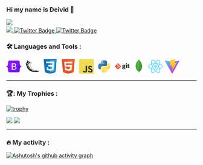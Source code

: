 ### Hi my name is Deivid 👋

<div id="header" align="">
  <img src="https://media.giphy.com/media/yALcFbrKshfoY/giphy.gif" width="315" heigt="600"/>
</div>

<div id="badges">
  <a href="https://www.linkedin.com/in/deivid-edwuar-bautista-ocampo-20150328a/">
    <img src="https://img.shields.io/badge/LinkedIn-0077B5?style=for-the-badge&logo=linkedin&logoColor=white"/>
  </a>
  <a href="https://codepen.io/Deivib-BauTista">
    <img src="https://img.shields.io/badge/Codepen-black?style=for-the-badge&logo=codepen&logoColor=white" alt="Twitter Badge"/>
  </a>
  <a href="mailto:debautistaocampo@gmail.com">
    <img src="https://img.shields.io/badge/Gmail-red?style=for-the-badge&logo=gmail&logoColor=white" alt="Twitter Badge"/>
  </a>
</div>

### :hammer_and_wrench: Languages and Tools :
<div>
  <img src="https://github.com/devicons/devicon/blob/master/icons/bootstrap/bootstrap-original.svg" title="BOOTSTRAP" alt="Bootstrap" width="40" height="40"/>&nbsp;
  <img src="https://github.com/devicons/devicon/blob/master/icons/flask/flask-original.svg" title="FLASK" alt="Flask" width="40" height="40"/>&nbsp;
  <img src="https://github.com/devicons/devicon/blob/master/icons/css3/css3-original.svg"  title="CSS3" alt="CSS" width="40" height="40"/>&nbsp;
  <img src="https://github.com/devicons/devicon/blob/master/icons/html5/html5-original.svg" title="HTML5" alt="HTML" width="40" height="40"/>&nbsp;
  <img src="https://github.com/devicons/devicon/blob/master/icons/javascript/javascript-original.svg" title="JavaScript" alt="JavaScript" width="40" height="40"/>&nbsp;
  <img src="https://github.com/devicons/devicon/blob/master/icons/python/python-original.svg" title="PYTHON" alt="Python" width="40" height="40"/>&nbsp;
  <img src="https://github.com/devicons/devicon/blob/master/icons/git/git-original-wordmark.svg" title="Git" **alt="Git" width="40" height="40"/>
  <img src="https://github.com/devicons/devicon/blob/master/icons/mongodb/mongodb-original.svg"  title="MongoDB" **alt="MongoDB" width="40" height="40"/>
  <img src="https://github.com/devicons/devicon/blob/master/icons/react/react-original.svg" tittle= "React" **alt= "React" Width="40" height="40" />
  <img src="https://github.com/devicons/devicon/blob/master/icons/vitejs/vitejs-original.svg" tittle= "Vite" **alt= "Vite" Width="40" height="40" />

  <!--
  <img src="https://github.com/devicons/devicon/blob/master/icons/php/php-original.svg" title="PHP" alt="PHP" width="40" height="40"/>&nbsp;
  <img src="https://github.com/devicons/devicon/blob/master/icons/cplusplus/cplusplus-original.svg" title="C++" alt="C++" width="40" height="40"/>&nbsp;
  <img src="https://github.com/devicons/devicon/blob/master/icons/visualstudio/visualstudio-plain.svg" title="VISUALSTUDIO" alt="visualstudio" width="40" height="40"/>&nbsp;
  -->
  
</div>

---

### 🏆: My Trophies :

[![trophy](https://github-profile-trophy.vercel.app/?username=deividbautista&theme=tokyonight&title=Stars,Followers,Commit,PullRequest,Repositories,MultiLanguage)](https://github.com/ryo-ma/github-profile-trophy)

<a href="https://git.io/streak-stats"><img src="http://github-readme-streak-stats.herokuapp.com?user=deividbautista&theme=tokyonight&background=" height="192px"/></a>
<a href="https://github.com/anuraghazra/github-readme-stats"><img src="https://github-readme-stats.vercel.app/api/top-langs/?username=deividbautista&theme=tokyonight"
height="192px"/></a>

---

### :fire: My activity :
[![Ashutosh's github activity graph](https://github-readme-activity-graph.vercel.app/graph?username=deividbautista&bg_color=1F222E&color=ffffff&line=BA76FD&point=FFFFFF&area=true&hide_border=true)](https://github.com/ashutosh00710/github-readme-activity-graph)

###

 
 
<!--
**deividbautista/deividbautista** is a ✨ _special_ ✨ repository because its `README.md` (this file) appears on your GitHub profile :3.
---


